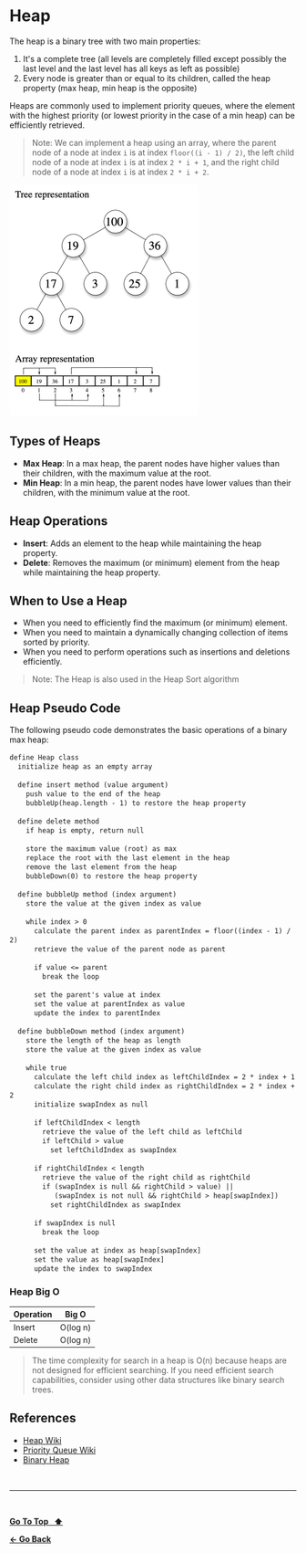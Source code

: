 # Heap

The heap is a binary tree with two main properties:

1. It's a complete tree (all levels are completely filled except possibly the last level and the last level has all keys as left as possible)
2. Every node is greater than or equal to its children, called the heap property (max heap, min heap is the opposite)

Heaps are commonly used to implement priority queues, where the element with the highest priority (or lowest priority in the case of a min heap) can be efficiently retrieved.

> Note: We can implement a heap using an array, where the parent node of a node at index `i` is at index `floor((i - 1) / 2)`, the left child node of a node at index `i` is at index `2 * i + 1`, and the right child node of a node at index `i` is at index `2 * i + 2`.

![Heap](../images/heap.png)

## Types of Heaps

- **Max Heap**: In a max heap, the parent nodes have higher values than their children, with the maximum value at the root.
- **Min Heap**: In a min heap, the parent nodes have lower values than their children, with the minimum value at the root.

## Heap Operations

- **Insert**: Adds an element to the heap while maintaining the heap property.
- **Delete**: Removes the maximum (or minimum) element from the heap while maintaining the heap property.

## When to Use a Heap

- When you need to efficiently find the maximum (or minimum) element.
- When you need to maintain a dynamically changing collection of items sorted by priority.
- When you need to perform operations such as insertions and deletions efficiently.

> Note: The Heap is also used in the Heap Sort algorithm

## Heap Pseudo Code

The following pseudo code demonstrates the basic operations of a binary max heap:

```text
define Heap class
  initialize heap as an empty array

  define insert method (value argument)
    push value to the end of the heap
    bubbleUp(heap.length - 1) to restore the heap property

  define delete method
    if heap is empty, return null

    store the maximum value (root) as max
    replace the root with the last element in the heap
    remove the last element from the heap
    bubbleDown(0) to restore the heap property

  define bubbleUp method (index argument)
    store the value at the given index as value

    while index > 0
      calculate the parent index as parentIndex = floor((index - 1) / 2)
      retrieve the value of the parent node as parent

      if value <= parent
        break the loop

      set the parent's value at index
      set the value at parentIndex as value
      update the index to parentIndex

  define bubbleDown method (index argument)
    store the length of the heap as length
    store the value at the given index as value

    while true
      calculate the left child index as leftChildIndex = 2 * index + 1
      calculate the right child index as rightChildIndex = 2 * index + 2
      initialize swapIndex as null

      if leftChildIndex < length
        retrieve the value of the left child as leftChild
        if leftChild > value
          set leftChildIndex as swapIndex

      if rightChildIndex < length
        retrieve the value of the right child as rightChild
        if (swapIndex is null && rightChild > value) ||
           (swapIndex is not null && rightChild > heap[swapIndex])
          set rightChildIndex as swapIndex

      if swapIndex is null
        break the loop

      set the value at index as heap[swapIndex]
      set the value as heap[swapIndex]
      update the index to swapIndex
```

### Heap Big O

| Operation | Big O    |
| --------- | -------- |
| Insert    | O(log n) |
| Delete    | O(log n) |

> The time complexity for search in a heap is O(n) because heaps are not designed for efficient searching. If you need efficient search capabilities, consider using other data structures like binary search trees.

## References

- [Heap Wiki](https://en.wikipedia.org/wiki/Heap_%2528data_structure%2529?useskin%253Dvector)
- [Priority Queue Wiki](https://en.wikipedia.org/wiki/Priority_queue?useskin%253Dvector)
- [Binary Heap](https://en.wikipedia.org/wiki/Binary_heap?useskin%253Dvector)

&nbsp;

---

&nbsp;

[**Go To Top &nbsp; ⬆️**](#heap)

[**← Go Back**](../README.md)

&nbsp;
